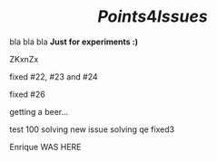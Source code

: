 # $$ Points 4 Issues $$
bla bla bla
**Just for experiments :)**

ZKxnZx

fixed #22, #23 and #24

fixed #26

getting a beer...

test 100 solving
new issue solving
qe
fixed3

Enrique WAS HERE
